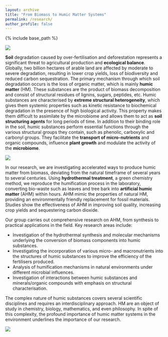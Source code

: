 ```yaml
---
layout: archive
title: "From Biomass to Humic Matter Systems"
permalink: /research/
author_profile: false
---
```


{% include base_path %}

<div class="container">
    <img src="{{ site.baseurl }}/images/research2.jpg"/>
</div>

__Soil__ degradation caused by over-fertilisation and deforestation represents a significant threat to agricultural production and __ecological balance__. Globally, two billion hectares of arable land are affected by moderate to severe degradation, resulting in lower crop yields, loss of biodiversity and reduced carbon sequestration. The primary mechanism through which soil degradation occurs is the loss of organic matter, which is mainly __humic matter__ (HM). These substances are the product of biomass decomposition and consist of structural residues of lignins, sugars, peptides, etc. Humic substances are characterised by __extreme structural heterogeneity__, which gives them systemic properties such as kinetic resistance to biochemical degradation in the presence of high biological activity. This property makes them difficult to assimilate by the microbiome and allows them to act as __soil structuring agents__ for long periods of time. In addition to their binding role in the soil, humic substances perform essential functions through the various structural groups they contain, such as phenolic, carboxylic and carbonyl groups. They facilitate the __transport of micro-nutrients__ and organic compounds, influence __plant growth__ and modulate the activity of the __microbiome__.

<div class="container">
    <img src="{{ site.baseurl }}/images/research1.png"/>
</div>

In our research, we are investigating accelerated ways to produce humic matter from biomass, deviating from the natural timeframe of several years to several centuries. Using __hydrothermal treatment__, a green chemistry method, we reproduce the humification process in the laboratory, converting bio-waste such as leaves and tree bark into __artificial humic matter__ (AHM) within hours. AHM mimic the properties of natural HM, providing an environmentally friendly replacement for fossil materials. Studies show the effectiveness of AHM in improving soil quality, increasing crop yields and sequestering carbon dioxide.

Our group carries out comprehensive research on AHM, from synthesis to practical applications in the field. Key research areas include: 

* Investigation of the hydrothermal synthesis and molecular mechanisms underlying the conversion of biomass components into humic substances. 
* Investigating the incorporation of various micro- and macronutrients into the structures of humic substances to improve the efficiency of the fertilisers produced. 
* Analysis of humification mechanisms in natural environments under different microbial influences. 
* Investigation of interactions between humic substances and minerals/organic compounds with emphasis on structural characterisation.

The complex nature of humic substances covers several scientific disciplines and requires an interdisciplinary approach. HM are an object of study in chemistry, biology, mathematics, and even philosophy. In spite of this complexity, the profound importance of humic matter systems in the environment underlines the importance of our research.

<div class="container">
    <img src="{{ site.baseurl }}/images/research3.jpg"/>
</div>